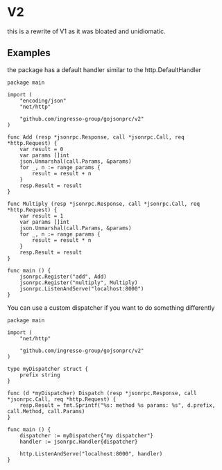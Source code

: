 V2
==

this is a rewrite of V1 as it was bloated and unidiomatic.

Examples
--------

the package has a default handler similar to the http.DefaultHandler

```golang
package main

import (
    "encoding/json"
    "net/http"

    "github.com/ingresso-group/gojsonprc/v2"
)

func Add (resp *jsonrpc.Response, call *jsonrpc.Call, req *http.Request) {
    var result = 0
    var params []int
    json.Unmarshal(call.Params, &params)
    for _, n := range params {
        result = result + n
    }
    resp.Result = result
}

func Multiply (resp *jsonrpc.Response, call *jsonrpc.Call, req *http.Request) {
    var result = 1
    var params []int
    json.Unmarshal(call.Params, &params)
    for _, n := range params {
        result = result * n
    }
    resp.Result = result
}

func main () {
    jsonrpc.Register("add", Add)
    jsonrpc.Register("multiply", Multiply)
    jsonrpc.ListenAndServe("localhost:8000")
}
```

You can use a custom dispatcher if you want to do something differently

```golang
package main

import (
    "net/http"

    "github.com/ingresso-group/gojsonprc/v2"
)

type myDispatcher struct {
    prefix string 
}

func (d *myDispatcher) Dispatch (resp *jsonrpc.Response, call *jsonrpc.Call, req *http.Request) {
    resp.Result = fmt.Sprintf("%s: method %s params: %s", d.prefix, call.Method, call.Params)
}

func main () {
    dispatcher := myDispatcher{"my dispatcher"}
    handler := jsonrpc.Handler{dispatcher}
        
    http.ListenAndServe("localhost:8000", handler)
}
```

